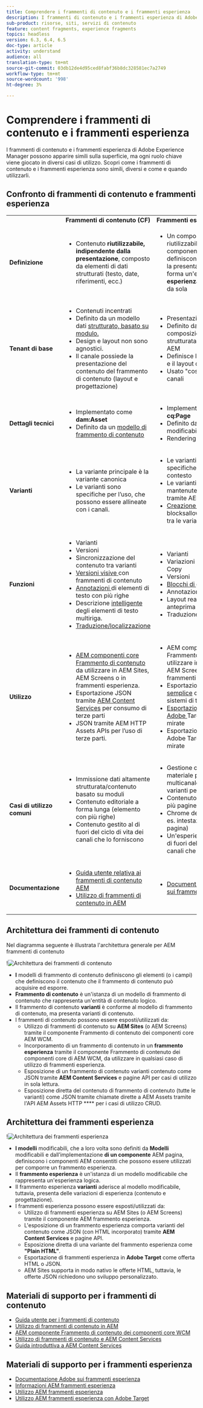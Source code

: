 ```yaml
---
title: Comprendere i frammenti di contenuto e i frammenti esperienza
description: I frammenti di contenuto e i frammenti esperienza di Adobe Experience Manager possono apparire simili sulla superficie, ma ogni ruolo chiave viene giocato in diversi casi di utilizzo. Scopri come i frammenti di contenuto e i frammenti esperienza sono simili, diversi e come e quando utilizzarli.
sub-product: risorse, siti, servizi di contenuto
feature: content fragments, experience fragments
topics: headless
version: 6.3, 6.4, 6.5
doc-type: article
activity: understand
audience: all
translation-type: tm+mt
source-git-commit: 03db12de4d95ced8fabf36b8dc328581ec7a2749
workflow-type: tm+mt
source-wordcount: '998'
ht-degree: 3%

---
```



# Comprendere i frammenti di contenuto e i frammenti esperienza

I frammenti di contenuto e i frammenti esperienza di Adobe Experience Manager possono apparire simili sulla superficie, ma ogni ruolo chiave viene giocato in diversi casi di utilizzo. Scopri come i frammenti di contenuto e i frammenti esperienza sono simili, diversi e come e quando utilizzarli.

## Confronto di frammenti di contenuto e frammenti esperienza

<table>
<tbody><tr><td><strong> </strong></td>
<td><strong>Frammenti di contenuto (CF)</strong></td>
<td><strong>Frammenti esperienza (XF)</strong></td>
</tr><tr><td><strong>Definizione</strong></td>
<td><ul>
<li>Contenuto <strong>riutilizzabile, indipendente dalla presentazione</strong>, composto da elementi di dati strutturati (testo, date, riferimenti, ecc.)</li>
</ul>
</td>
<td><ul>
<li>Un composito riutilizzabile di uno o più componenti AEM che definiscono il contenuto e la presentazione che forma un'esperienza <strong>esperienza</strong> che ha senso da sola</li>
</ul>
</td>
</tr><tr><td><strong>Tenant di base</strong></td>
<td><ul>
<li>Contenuti incentrati</li>
<li>Definito da un modello dati <a href="https://helpx.adobe.com/experience-manager/6-5/assets/using/content-fragments-models.html" target="_blank">strutturato, basato su modulo.</a></li>
<li>Design e layout non sono agnostici.</li>
<li>Il canale possiede la presentazione del contenuto del frammento di contenuto (layout e progettazione)</li>
</ul>
</td>
<td><ul>
<li>Presentazione incentrata</li>
<li>Definito da una composizione non strutturata di componenti AEM</li>
<li>Definisce la progettazione e il layout del contenuto</li>
<li>Usato "così com'è" nei canali</li>
</ul>
</td>
</tr><tr><td><strong>Dettagli tecnici</strong></td>
<td><ul>
<li>Implementato come <strong>dam:Asset</strong></li>
<li>Definito da un <a href="https://helpx.adobe.com/experience-manager/6-5/assets/using/content-fragments-models.html" target="_blank">modello di frammento di contenuto</a></li>
</ul>
</td>
<td><ul>
<li>Implementato come <strong>cq:Page</strong></li>
<li>Definito da modelli modificabili</li>
<li>Rendering HTML nativo</li>
</ul>
</td>
</tr><tr><td><strong>Varianti</strong></td>
<td><ul>
<li>La variante principale è la variante canonica</li>
<li>Le varianti sono specifiche per l’uso, che possono essere allineate con i canali.</li>
</ul>
</td>
<td><ul>
<li>Le varianti sono specifiche per canale o contesto</li>
<li>Le varianti vengono mantenute sincronizzate tramite AEM Live Copy</li>
<li><a href="https://helpx.adobe.com/experience-manager/6-5/sites/authoring/using/experience-fragments.html#BuildingBlocks" target="_blank">Creazione di contenuti </a> blocksallow riutilizzabili tra le varianti</li>
</ul>
</td>
</tr><tr><td><strong>Funzioni</strong></td>
<td><ul>
<li>Varianti</li>
<li>Versioni</li>
<li><a href="https://helpx.adobe.com/experience-manager/6-5/assets/using/content-fragments-variations.html#SynchronizingwithMaster" target="_blank"></a> Sincronizzazione del contenuto tra varianti</li>
<li><a href="https://helpx.adobe.com/experience-manager/6-5/assets/using/content-fragments-managing.html#ComparingFragmentVersions" target="_blank">Versioni visive </a> con frammenti di contenuto</li>
<li><a href="https://helpx.adobe.com/experience-manager/6-5/assets/using/content-fragments-variations.html#AnnotatingaContentFragment" target="_blank">Annotazioni </a> di elementi di testo con più righe</li>
<li>Descrizione <a href="https://helpx.adobe.com/experience-manager/6-5/assets/using/content-fragments-variations.html#SummarizingText" target="_blank">intelligente </a> degli elementi di testo multiriga.</li>
<li><a href="https://helpx.adobe.com/experience-manager/6-5/assets/using/creating-translation-projects-for-content-fragments.html" target="_blank">Traduzione/localizzazione</a></li>
</ul>
</td>
<td><ul>
<li>Varianti</li>
<li>Variazioni come Live Copy</li>
<li>Versioni</li>
<li><a href="https://helpx.adobe.com/experience-manager/6-5/sites/authoring/using/experience-fragments.html#BuildingBlocks" target="_blank">Blocchi di generazione</a></li>
<li>Annotazioni</li>
<li>Layout reattivo e anteprima</li>
<li>Traduzione/localizzazione</li>
</ul>
</td>
</tr><tr><td><strong>Utilizzo</strong></td>
<td><ul>
<li><a href="https://docs.adobe.com/content/help/en/experience-manager-core-components/using/components/content-fragment-component.html" target="_blank">AEM componenti core Frammento di contenuto </a> da utilizzare in  AEM Sites,  AEM Screens o in frammenti esperienza.</li>
<li>Esportazione JSON tramite <a href="https://helpx.adobe.com/experience-manager/kt/sites/using/content-services-tutorial-use.html" target="_blank">AEM Content Services</a> per consumo di terze parti</li>
<li>JSON tramite AEM HTTP Assets APIs per l’uso di terze parti.</li>
</ul>
</td>
<td><ul>
<li>AEM componente Frammento esperienza da utilizzare in  AEM Sites,  AEM Screens o altri frammenti esperienza.</li>
<li>Esportazione come <a href="https://helpx.adobe.com/experience-manager/6-5/sites/authoring/using/experience-fragments.html#ThePlainHTMLRendition" target="_blank">HTML semplice</a> da utilizzare in sistemi di terze parti</li>
<li><a href="https://helpx.adobe.com/experience-manager/6-5/sites/administering/using/experience-fragments-target.html" target="_blank">Esportazione HTML in  Adobe </a> Target per offerte mirate</li>
<li>Esportazione JSON in  Adobe Target per offerte mirate</li>
</ul>
</td>
</tr><tr><td><strong>Casi di utilizzo comuni</strong></td>
<td><ul>
<li>Immissione dati altamente strutturata/contenuto basato su moduli</li>
<li>Contenuto editoriale a forma lunga (elemento con più righe)</li>
<li>Contenuto gestito al di fuori del ciclo di vita dei canali che lo forniscono</li>
</ul>
</td>
<td><ul>
<li>Gestione centralizzata di materiale promozionale multicanale utilizzando varianti per canale.</li>
<li>Contenuto riutilizzato tra più pagine in un sito Web.</li>
<li>Chrome del sito Web (ad es. intestazione e piè di pagina)</li>
<li>Un'esperienza gestita al di fuori del ciclo di vita dei canali che la forniscono</li>
</ul>
</td>
</tr><tr><td><strong>Documentazione</strong></td>
<td><ul>
<li><a href="https://helpx.adobe.com/experience-manager/6-5/assets/user-guide.html?topic=/experience-manager/6-5/assets/morehelp/content-fragments.ug.js" target="_blank">Guida utente relativa ai frammenti di contenuto AEM</a></li>
<li><a href="https://helpx.adobe.com/experience-manager/kt/sites/using/content-fragments-feature-video-use.html" target="_blank">Utilizzo di frammenti di contenuto in AEM</a></li>
</ul>
</td>
<td><ul>
<li><a href="https://helpx.adobe.com/experience-manager/6-5/sites/authoring/using/experience-fragments.html" target="_blank">Documentazione  Adobe sui frammenti esperienza</a></li>
</ul>
</td>
</tr></tbody></table>

## Architettura dei frammenti di contenuto

Nel diagramma seguente è illustrata l&#39;architettura generale per AEM frammenti di contenuto

!![Architettura dei frammenti di contenuto](./assets/content-fragments-architecture.png)

+ **I** modelli di frammento di contenuto definiscono gli elementi (o i campi) che definiscono il contenuto che il frammento di contenuto può acquisire ed esporre.
+ **Frammento di contenuto** è un&#39;istanza di un modello di frammento di contenuto che rappresenta un&#39;entità di contenuto logico.
+ Il frammento di contenuto **varianti** è conforme al modello di frammento di contenuto, ma presenta varianti di contenuto.
+ I frammenti di contenuto possono essere esposti/utilizzati da:
   + Utilizzo di frammenti di contenuto su **AEM Sites** (o  AEM Screens) tramite il componente Frammento di contenuto dei componenti core AEM WCM.
   + Incorporamento di un frammento di contenuto in un **frammento esperienza** tramite il componente Frammento di contenuto dei componenti core di AEM WCM, da utilizzare in qualsiasi caso di utilizzo di frammenti esperienza.
   + Esposizione di un frammento di contenuto varianti contenuto come JSON tramite **AEM Content Services** e pagine API per casi di utilizzo in sola lettura.
   + Esposizione diretta del contenuto di frammento di contenuto (tutte le varianti) come JSON tramite chiamate dirette a  AEM Assets tramite l&#39;API AEM Assets HTTP **** per i casi di utilizzo CRUD.

## Architettura dei frammenti esperienza

!![Architettura dei frammenti esperienza](./assets/experience-fragments-architecture.png)

+ **I modelli** modificabili, che a loro volta sono definiti da  **Modelli** modificabili e dall’implementazione **di un componente** AEM pagina, definiscono i componenti AEM consentiti che possono essere utilizzati per comporre un frammento esperienza.
+ Il **frammento esperienza** è un&#39;istanza di un modello modificabile che rappresenta un&#39;esperienza logica.
+ Il frammento esperienza **varianti** aderisce al modello modificabile, tuttavia, presenta delle variazioni di esperienza (contenuto e progettazione).
+ I frammenti esperienza possono essere esposti/utilizzati da:
   + Utilizzo di frammenti esperienza su  AEM Sites (o  AEM Screens) tramite il componente AEM frammento esperienza.
   + L&#39;esposizione di un frammento esperienza comporta varianti del contenuto come JSON (con HTML incorporato) tramite **AEM Content Services** e pagine API.
   + Esposizione diretta di una variante del frammento esperienza come **&quot;Plain HTML&quot;**.
   + Esportazione di frammenti esperienza in **Adobe Target** come offerta HTML o JSON.
   +  AEM Sites supporta in modo nativo le offerte HTML, tuttavia, le offerte JSON richiedono uno sviluppo personalizzato.

## Materiali di supporto per i frammenti di contenuto

+ [Guida utente per i frammenti di contenuto](https://helpx.adobe.com/experience-manager/6-5/assets/user-guide.html?topic=/experience-manager/6-5/assets/morehelp/content-fragments.ug.js)
+ [Utilizzo di frammenti di contenuto in AEM](https://helpx.adobe.com/experience-manager/kt/sites/using/content-fragments-feature-video-use.html)
+ [AEM componente Frammento di contenuto dei componenti core WCM](https://docs.adobe.com/content/help/en/experience-manager-core-components/using/components/content-fragment-component.html)
+ [Utilizzo di frammenti di contenuto e AEM Content Services](https://helpx.adobe.com/experience-manager/kt/sites/using/structured-fragments-content-services-feature-video-use.html)
+ [Guida introduttiva a AEM Content Services](https://helpx.adobe.com/experience-manager/kt/sites/using/content-services-tutorial-use.html)

## Materiali di supporto per i frammenti esperienza

+ [Documentazione  Adobe sui frammenti esperienza](https://helpx.adobe.com/experience-manager/6-5/sites/authoring/using/experience-fragments.html)
+ [Informazioni AEM frammenti esperienza](https://helpx.adobe.com/experience-manager/kt/sites/using/experience-fragments-feature-video-understand.html)
+ [Utilizzo AEM frammenti esperienza](https://helpx.adobe.com/experience-manager/kt/sites/using/experience-fragments-feature-video-use.html)
+ [Utilizzo AEM frammenti esperienza con  Adobe Target](https://medium.com/adobetech/experience-fragments-and-adobe-target-d8d74381b9b2)
